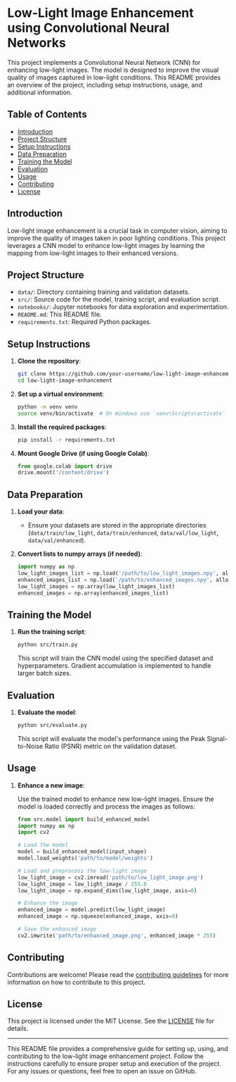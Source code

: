 # Low-Light Image Enhancement using Convolutional Neural Networks

This project implements a Convolutional Neural Network (CNN) for enhancing low-light images. The model is designed to improve the visual quality of images captured in low-light conditions. This README provides an overview of the project, including setup instructions, usage, and additional information.

## Table of Contents

- [Introduction](#introduction)
- [Project Structure](#project-structure)
- [Setup Instructions](#setup-instructions)
- [Data Preparation](#data-preparation)
- [Training the Model](#training-the-model)
- [Evaluation](#evaluation)
- [Usage](#usage)
- [Contributing](#contributing)
- [License](#license)

## Introduction

Low-light image enhancement is a crucial task in computer vision, aiming to improve the quality of images taken in poor lighting conditions. This project leverages a CNN model to enhance low-light images by learning the mapping from low-light images to their enhanced versions.

## Project Structure


- `data/`: Directory containing training and validation datasets.
- `src/`: Source code for the model, training script, and evaluation script.
- `notebooks/`: Jupyter notebooks for data exploration and experimentation.
- `README.md`: This README file.
- `requirements.txt`: Required Python packages.

## Setup Instructions

1. **Clone the repository**:

    ```sh
    git clone https://github.com/your-username/low-light-image-enhancement.git
    cd low-light-image-enhancement
    ```

2. **Set up a virtual environment**:

    ```sh
    python -m venv venv
    source venv/bin/activate  # On Windows use `venv\Scripts\activate`
    ```

3. **Install the required packages**:

    ```sh
    pip install -r requirements.txt
    ```

4. **Mount Google Drive (if using Google Colab)**:

    ```python
    from google.colab import drive
    drive.mount('/content/drive')
    ```

## Data Preparation

1. **Load your data**:

    - Ensure your datasets are stored in the appropriate directories (`data/train/low_light`, `data/train/enhanced`, `data/val/low_light`, `data/val/enhanced`).

2. **Convert lists to numpy arrays (if needed)**:

    ```python
    import numpy as np
    low_light_images_list = np.load('/path/to/low_light_images.npy', allow_pickle=True)
    enhanced_images_list = np.load('/path/to/enhanced_images.npy', allow_pickle=True)
    low_light_images = np.array(low_light_images_list)
    enhanced_images = np.array(enhanced_images_list)
    ```

## Training the Model

1. **Run the training script**:

    ```sh
    python src/train.py
    ```

    This script will train the CNN model using the specified dataset and hyperparameters. Gradient accumulation is implemented to handle larger batch sizes.

## Evaluation

1. **Evaluate the model**:

    ```sh
    python src/evaluate.py
    ```

    This script will evaluate the model's performance using the Peak Signal-to-Noise Ratio (PSNR) metric on the validation dataset.

## Usage

1. **Enhance a new image**:

    Use the trained model to enhance new low-light images. Ensure the model is loaded correctly and process the images as follows:

    ```python
    from src.model import build_enhanced_model
    import numpy as np
    import cv2

    # Load the model
    model = build_enhanced_model(input_shape)
    model.load_weights('path/to/model/weights')

    # Load and preprocess the low-light image
    low_light_image = cv2.imread('path/to/low_light_image.png')
    low_light_image = low_light_image / 255.0
    low_light_image = np.expand_dims(low_light_image, axis=0)

    # Enhance the image
    enhanced_image = model.predict(low_light_image)
    enhanced_image = np.squeeze(enhanced_image, axis=0)

    # Save the enhanced image
    cv2.imwrite('path/to/enhanced_image.png', enhanced_image * 255)
    ```

## Contributing

Contributions are welcome! Please read the [contributing guidelines](CONTRIBUTING.md) for more information on how to contribute to this project.

## License

This project is licensed under the MIT License. See the [LICENSE](LICENSE) file for details.

---

This README file provides a comprehensive guide for setting up, using, and contributing to the low-light image enhancement project. Follow the instructions carefully to ensure proper setup and execution of the project. For any issues or questions, feel free to open an issue on GitHub.
